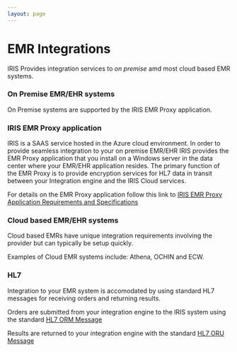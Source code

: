 ```yaml
---
layout: page
---
```


# EMR Integrations
IRIS Provides integration services to  *on premise* amd most cloud based EMR systems.  

### On Premise EMR/EHR systems
On Premise systems are supported by the IRIS EMR Proxy application.  

### IRIS EMR Proxy application
IRIS is a SAAS service hosted in the Azure cloud environment.  In order to provide seamless integration to your on premise EMR/EHR IRIS provides the EMR Proxy application that you install on a Windows server in the data center where your EMR/EHR application resides. The primary function of the EMR Proxy is to provide encryption services for HL7 data in transit between your Integration engine and the IRIS Cloud services.

For details on the EMR Proxy application follow this link to [IRIS EMR Proxy Application Requirements and Specifications](./EMRProxyReqAndSpecs.html)


### Cloud based EMR/EHR systems
Cloud based EMRs have unique integration requirements involving the provider but can typically be setup quickly. 

Examples of Cloud EMR systems include: Athena, OCHIN and ECW.



### HL7
Integration to your EMR system is accomodated by using standard HL7 messages for receiving orders and returning results.

Orders are submitted from your integration engine to the IRIS system using the standard [HL7 ORM Message](ORMSpecifications.html)

Results are returned to your integration engine with the standard [HL7 ORU Message](./TEC_007_Rev_B_Standard_Results.html)





